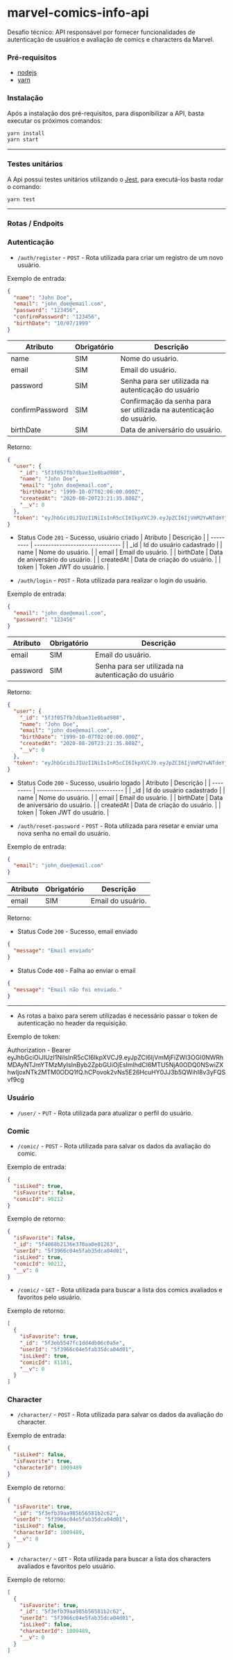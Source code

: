 # marvel-comics-info-api

Desafio técnico: API responsável por fornecer funcionalidades de autenticação de usuários e avaliação de comics e characters da Marvel.

### Pré-requisitos

- [nodejs](https://nodejs.org)
- [yarn](https://yarnpkg.com)

### Instalação

Após a instalação dos pré-requisitos, para disponibilizar a API, basta executar os próximos comandos:

```bash
yarn install
yarn start
```

---

### Testes unitários

A Api possui testes unitários utilizando o [Jest](https://jestjs.io), para executá-los basta rodar o comando:

```bash
yarn test
```

---

### Rotas / Endpoits

### Autenticação

- `/auth/register` - `POST` - Rota utilizada para criar um registro de um novo usuário.

Exemplo de entrada:

```json
{
  "name": "John Doe",
  "email": "john_doe@email.com",
  "password": "123456",
  "confirmPassword": "123456",
  "birthDate": "10/07/1999"
}
```

| Atributo        | Obrigatório | Descrição                                                           |
| --------------- | ----------- | ------------------------------------------------------------------- |
| name            | SIM         | Nome do usuário.                                                    |
| email           | SIM         | Email do usuário.                                                   |
| password        | SIM         | Senha para ser utilizada na autenticação do usuário                 |
| confirmPassword | SIM         | Confirmação da senha para ser utilizada na autenticação do usuário. |
| birthDate       | SIM         | Data de aniversário do usuário.                                     |

Retorno:

```json
{
  "user": {
    "_id": "5f3f057fb7dbae31e0bad980",
    "name": "John Doe",
    "email": "john_doe@email.com",
    "birthDate": "1999-10-07T02:00:00.000Z",
    "createdAt": "2020-08-20T23:21:35.808Z",
    "__v": 0
  },
  "token": "eyJhbGciOiJIUzI1NiIsInR5cCI6IkpXVCJ9.eyJpZCI6IjVmM2YwNTdmYjdkYmFlMzFlMGJhZDk4MCIsImlhdCI6MTU5Nzk2NTY5NiwiZXhwIjoxNTk4MDUyMDk2fQ.pq1JbwNt2XmxHNZELzgTOD3fw9JcUQue-aW96AyaNPc"
}
```

- Status Code `201` - Sucesso, usuário criado
  | Atributo | Descrição |
  | --------- | ------------------------------- |
  | \_id | Id do usuário cadastrado |
  | name | Nome do usuário. |
  | email | Email do usuário. |
  | birthDate | Data de aniversário do usuário. |
  | createdAt | Data de criação do usuário. |
  | token | Token JWT do usuário. |

* `/auth/login` - `POST` - Rota utilizada para realizar o login do usuário.

Exemplo de entrada:

```json
{
  "email": "john_doe@email.com",
  "password": "123456"
}
```

| Atributo | Obrigatório | Descrição                                           |
| -------- | ----------- | --------------------------------------------------- |
| email    | SIM         | Email do usuário.                                   |
| password | SIM         | Senha para ser utilizada na autenticação do usuário |

Retorno:

```json
{
  "user": {
    "_id": "5f3f057fb7dbae31e0bad980",
    "name": "John Doe",
    "email": "john_doe@email.com",
    "birthDate": "1999-10-07T02:00:00.000Z",
    "createdAt": "2020-08-20T23:21:35.808Z",
    "__v": 0
  },
  "token": "eyJhbGciOiJIUzI1NiIsInR5cCI6IkpXVCJ9.eyJpZCI6IjVmM2YwNTdmYjdkYmFlMzFlMGJhZDk4MCIsImlhdCI6MTU5Nzk2NTY5NiwiZXhwIjoxNTk4MDUyMDk2fQ.pq1JbwNt2XmxHNZELzgTOD3fw9JcUQue-aW96AyaNPc"
}
```

- Status Code `200` - Sucesso, usuário logado
  | Atributo | Descrição |
  | --------- | ------------------------------- |
  | \_id | Id do usuário cadastrado |
  | name | Nome do usuário. |
  | email | Email do usuário. |
  | birthDate | Data de aniversário do usuário. |
  | createdAt | Data de criação do usuário. |
  | token | Token JWT do usuário. |

- `/auth/reset-password` - `POST` - Rota utilizada para resetar e enviar uma nova senha no email do usuário.

Exemplo de entrada:

```json
{
  "email": "john_doe@email.com"
}
```

| Atributo | Obrigatório | Descrição         |
| -------- | ----------- | ----------------- |
| email    | SIM         | Email do usuário. |

Retorno:

- Status Code `200` - Sucesso, email enviado

```json
{
  "message": "Email enviado"
}
```

- Status Code `400` - Falha ao enviar o email

```json
{
  "message": "Email não foi enviado."
}
```

---

- As rotas a baixo para serem utilizadas é necessário passar o token de autenticação no header da requisição.

Exemplo de token:

Authorization - Bearer eyJhbGciOiJIUzI1NiIsInR5cCI6IkpXVCJ9.eyJpZCI6IjVmMjFiZWI3OGI0NWRhMDAyNTJmYTMzMyIsInByb2ZpbGUiOjEsImlhdCI6MTU5NjA0ODQ0NSwiZXhwIjoxNTk2MTM0ODQ1fQ.hCPovok2vNs5E26HcuHY0JJ3b5QWihI8v3yFQSvf9cg

### Usuário

- `/user/` - `PUT` - Rota utilizada para atualizar o perfil do usuário.

### Comic

- `/comic/` - `POST` - Rota utilizada para salvar os dados da avaliação do comic.

Exemplo de entrada:

```json
{
  "isLiked": true,
  "isFavorite": false,
  "comicId": 90212
}
```

Exemplo de retorno:

```json
{
  "isFavorite": false,
  "_id": "5f4068b2136e370aa0e01263",
  "userId": "5f3966c04e5fab35dca04d01",
  "isLiked": true,
  "comicId": 90212,
  "__v": 0
}
```

- `/comic/` - `GET` - Rota utilizada para buscar a lista dos comics avaliados e favoritos pelo usuário.

Exemplo de retorno:

```json
[
  {
    "isFavorite": true,
    "_id": "5f3eb5547fc1dd4db06c0a5e",
    "userId": "5f3966c04e5fab35dca04d01",
    "isLiked": true,
    "comicId": 81181,
    "__v": 0
  }
]
```

### Character

- `/character/` - `POST` - Rota utilizada para salvar os dados da avaliação do character.

Exemplo de entrada:

```json
{
  "isLiked": false,
  "isFavorite": true,
  "characterId": 1009489
}
```

Exemplo de retorno:

```json
{
  "isFavorite": true,
  "_id": "5f3efb39aa985b56581b2c62",
  "userId": "5f3966c04e5fab35dca04d01",
  "isLiked": false,
  "characterId": 1009489,
  "__v": 0
}
```

- `/character/` - `GET` - Rota utilizada para buscar a lista dos characters avaliados e favoritos pelo usuário.

Exemplo de retorno:

```json
[
  {
    "isFavorite": true,
    "_id": "5f3efb39aa985b56581b2c62",
    "userId": "5f3966c04e5fab35dca04d01",
    "isLiked": false,
    "characterId": 1009489,
    "__v": 0
  }
]
```
